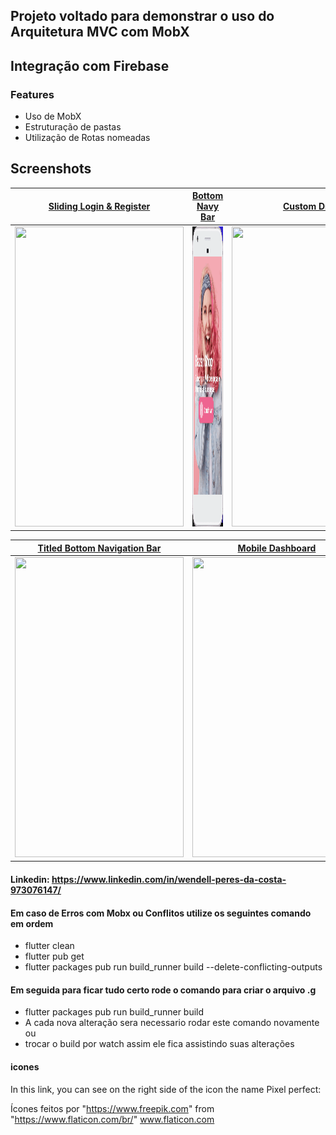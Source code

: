 ## Projeto voltado para demonstrar o uso do Arquitetura MVC com MobX 
## Integração com Firebase

### Features
 -  Uso de MobX
 -  Estruturação de pastas
 -  Utilização de Rotas nomeadas



## Screenshots

| [Sliding Login & Register](https://github.com/pedromassango/my_flutter_challenges/blob/master/lib/sliding_login.dart) | [Bottom Navy Bar](https://github.com/pedromassango/bottom_navy_bar) | [Custom Drawer](https://github.com/pedromassango/flutter_delivery) |
| ------------- | ------------- | ------------- |
| <img src="https://github.com/wendellperes/flutter_teste_exemple/tree/main/lib/views/screensgif/oficial.gif" width="270" height="480"> | <img src="/lib/views/screensgif/oficial.gif" width="270" height="480"> | <img src="/screenshots/delivery.gif" width="270" height="480"> |



| [Titled Bottom Navigation Bar](https://github.com/pedromassango/titled_navigation_bar) | [Mobile Dashboard](https://github.com/pedromassango/my_flutter_challenges/blob/master/lib/mobile_dashboard.dart) | [Foldable Options Menu](https://github.com/pedromassango/my_flutter_challenges/blob/master/lib/foldable_options_menu.dart) |
| ------------- | ------------- | ------------- |
| <img src="/screenshots/titled_bottom_bar.gif" width="270" height="480"> | <img src="/screenshots/dashboard.png" width="270" height="480"> | <img src="/screenshots/options_menu.gif" width="270" height="480"> |

#### Linkedin: https://www.linkedin.com/in/wendell-peres-da-costa-973076147/
#### Em caso de Erros com Mobx ou Conflitos utilize os seguintes comando em ordem
  -   flutter clean
  -   flutter pub get
  -   flutter packages pub run build_runner build --delete-conflicting-outputs

#### Em seguida para ficar tudo certo rode o comando para criar o arquivo .g
  -   flutter packages pub run build_runner build
  -   A cada nova alteração sera necessario rodar este comando novamente ou
  -   trocar o build por watch assim ele fica assistindo suas alterações

#### icones
In this link, you can see on the right side of the icon the name Pixel perfect:

Ícones feitos por "https://www.freepik.com" from "https://www.flaticon.com/br/" www.flaticon.com
